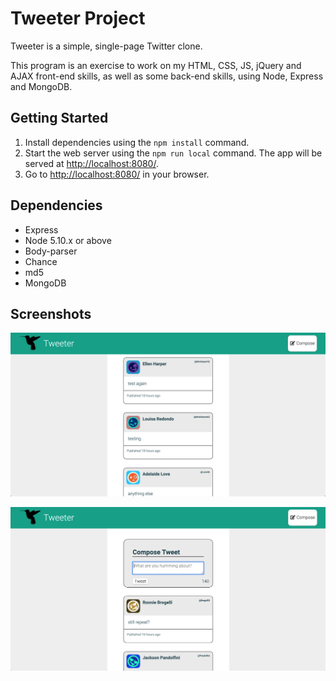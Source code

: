 # Tweeter Project

Tweeter is a simple, single-page Twitter clone.

This program is an exercise to work on my HTML, CSS, JS, jQuery and AJAX front-end skills, as well as some back-end skills, using Node, Express and MongoDB.

## Getting Started

1. Install dependencies using the `npm install` command.
2. Start the web server using the `npm run local` command. The app will be served at <http://localhost:8080/>.
3. Go to <http://localhost:8080/> in your browser.

## Dependencies

- Express
- Node 5.10.x or above
- Body-parser
- Chance
- md5
- MongoDB

## Screenshots

!["Screenshot of main thread"](https://github.com/perrymacdougall/tweeter/blob/master/public/screenshots/home-view-image.png)

!["Screenshot of compose tweet form"](https://github.com/perrymacdougall/tweeter/blob/master/public/screenshots/compose-tweet-image.png)